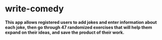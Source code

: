 write-comedy
======

#### This app allows registered users to add jokes and enter information about each joke, then go through 47 randomized exercises that will help them expand on their ideas, and save the product of their work.

